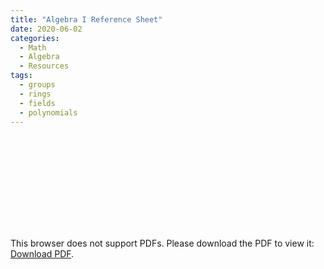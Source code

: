 ```yaml
---
title: "Algebra I Reference Sheet"
date: 2020-06-02
categories:
  - Math
  - Algebra
  - Resources
tags:
  - groups
  - rings
  - fields
  - polynomials
---
```


<object data="https://github.com/elin35/elin35.github.io/blob/master/_pdfs/Algebra_I_Reference_Sheet.pdf" width="700px" height="700px">
    <embed src="https://github.com/elin35/elin35.github.io/blob/master/_pdfs/Algebra_I_Reference_Sheet.pdf">
        <p>This browser does not support PDFs. Please download the PDF to view it: <a href="http://yoursite.com/the.pdf">Download PDF</a>.</p>
    </embed>
</object>
